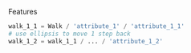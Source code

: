 Features

```python
walk_1_1 = Walk / 'attribute_1' / 'attribute_1_1'
# use ellipsis to move 1 step back
walk_1_2 = walk_1_1 / ... / 'attribute_1_2'
```